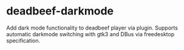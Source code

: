 # deadbeef-darkmode
Add dark mode functionality to deadbeef player via plugin. Supports automatic darkmode switching with gtk3 and DBus via freedesktop specification.
